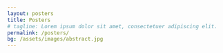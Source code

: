 ```yaml
---
layout: posters
title: Posters
# tagline: Lorem ipsum dolor sit amet, consectetuer adipiscing elit.
permalink: /posters/
bg: /assets/images/abstract.jpg
---
```

